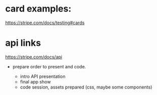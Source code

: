 # card examples:

https://stripe.com/docs/testing#cards

# api links

https://stripe.com/docs/api

- prepare order to present and code.

  - intro API presentation
  - final app show
  - code session, assets prepared (css, maybe some components)
